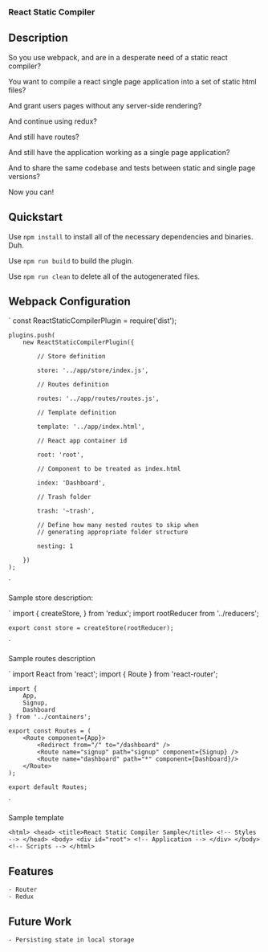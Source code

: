 ### React Static Compiler

## Description

So you use webpack, and are in a desperate need of a static react compiler?

You want to compile a react single page application into a set of static html files?

And grant users pages without any server-side rendering?

And continue using redux?

And still have routes?

And still have the application working as a single page application?

And to share the same codebase and tests between static and single page versions?

Now you can!

## Quickstart

Use `npm install` to install all of the necessary dependencies and binaries. Duh.

Use `npm run build` to build the plugin.

Use `npm run clean` to delete all of the autogenerated files.

## Webpack Configuration

`
	const ReactStaticCompilerPlugin = require('dist');

	plugins.push(
	    new ReactStaticCompilerPlugin({

	    	// Store definition
	    	
	        store: '../app/store/index.js',

	        // Routes definition

	        routes: '../app/routes/routes.js',

	        // Template definition

	        template: '../app/index.html',

	        // React app container id

	        root: 'root',

	        // Component to be treated as index.html

	        index: 'Dashboard',

	        // Trash folder

	        trash: '~trash',

	        // Define how many nested routes to skip when
	        // generating appropriate folder structure

	        nesting: 1

	    })
	);
`

Sample store description:

`
	import {
	    createStore,
	} from 'redux';
	import rootReducer from '../reducers';

	export const store = createStore(rootReducer);
`

Sample routes description

`
	import React from 'react';
	import {
	    Route
	} from 'react-router';

	import {
	    App,
	    Signup,
	    Dashboard
	} from '../containers';

	export const Routes = (
	    <Route component={App}>
	        <Redirect from="/" to="/dashboard" />
	        <Route name="signup" path="signup" component={Signup} />
	        <Route name="dashboard" path="*" component={Dashboard}/>
	    </Route>
	);

	export default Routes;
`

Sample template

`
	<html>
	<head>
		<title>React Static Compiler Sample</title>
		<!-- Styles -->
	</head>
	<body>
		<div id="root">
			<!-- Application -->
		</div>
	</body>
	<!-- Scripts -->
	</html>
`

## Features

	- Router
	- Redux

## Future Work

	- Persisting state in local storage
